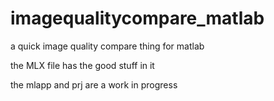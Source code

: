 # imagequalitycompare_matlab
a quick image quality compare thing for matlab

the MLX file has the good stuff in it

the mlapp and prj are a work in progress
